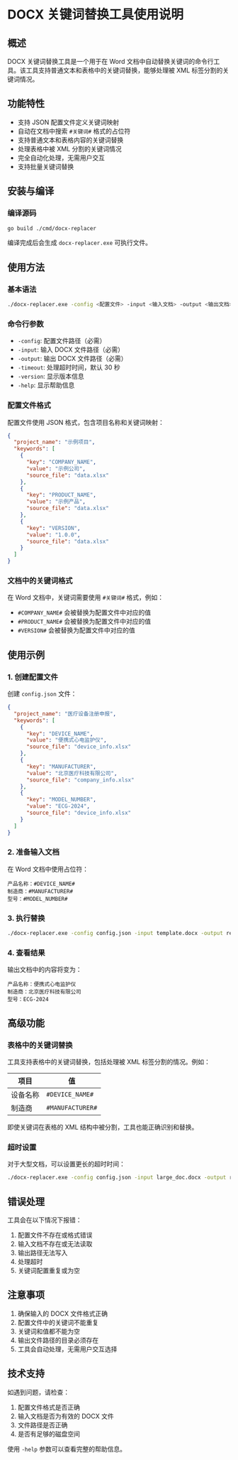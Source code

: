 # DOCX 关键词替换工具使用说明

## 概述

DOCX 关键词替换工具是一个用于在 Word 文档中自动替换关键词的命令行工具。该工具支持普通文本和表格中的关键词替换，能够处理被 XML 标签分割的关键词情况。

## 功能特性

- 支持 JSON 配置文件定义关键词映射
- 自动在文档中搜索 `#关键词#` 格式的占位符
- 支持普通文本和表格内容的关键词替换
- 处理表格中被 XML 分割的关键词情况
- 完全自动化处理，无需用户交互
- 支持批量关键词替换

## 安装与编译

### 编译源码

```bash
go build ./cmd/docx-replacer
```

编译完成后会生成 `docx-replacer.exe` 可执行文件。

## 使用方法

### 基本语法

```bash
./docx-replacer.exe -config <配置文件> -input <输入文档> -output <输出文档> [选项]
```

### 命令行参数

- `-config`: 配置文件路径（必需）
- `-input`: 输入 DOCX 文件路径（必需）
- `-output`: 输出 DOCX 文件路径（必需）
- `-timeout`: 处理超时时间，默认 30 秒
- `-version`: 显示版本信息
- `-help`: 显示帮助信息

### 配置文件格式

配置文件使用 JSON 格式，包含项目名称和关键词映射：

```json
{
  "project_name": "示例项目",
  "keywords": [
    {
      "key": "COMPANY_NAME",
      "value": "示例公司",
      "source_file": "data.xlsx"
    },
    {
      "key": "PRODUCT_NAME",
      "value": "示例产品",
      "source_file": "data.xlsx"
    },
    {
      "key": "VERSION",
      "value": "1.0.0",
      "source_file": "data.xlsx"
    }
  ]
}
```

### 文档中的关键词格式

在 Word 文档中，关键词需要使用 `#关键词#` 格式，例如：

- `#COMPANY_NAME#` 会被替换为配置文件中对应的值
- `#PRODUCT_NAME#` 会被替换为配置文件中对应的值
- `#VERSION#` 会被替换为配置文件中对应的值

## 使用示例

### 1. 创建配置文件

创建 `config.json` 文件：

```json
{
  "project_name": "医疗设备注册申报",
  "keywords": [
    {
      "key": "DEVICE_NAME",
      "value": "便携式心电监护仪",
      "source_file": "device_info.xlsx"
    },
    {
      "key": "MANUFACTURER",
      "value": "北京医疗科技有限公司",
      "source_file": "company_info.xlsx"
    },
    {
      "key": "MODEL_NUMBER",
      "value": "ECG-2024",
      "source_file": "device_info.xlsx"
    }
  ]
}
```

### 2. 准备输入文档

在 Word 文档中使用占位符：

```
产品名称：#DEVICE_NAME#
制造商：#MANUFACTURER#
型号：#MODEL_NUMBER#
```

### 3. 执行替换

```bash
./docx-replacer.exe -config config.json -input template.docx -output result.docx
```

### 4. 查看结果

输出文档中的内容将变为：

```
产品名称：便携式心电监护仪
制造商：北京医疗科技有限公司
型号：ECG-2024
```

## 高级功能

### 表格中的关键词替换

工具支持表格中的关键词替换，包括处理被 XML 标签分割的情况。例如：

| 项目 | 值 |
|------|----|
| 设备名称 | `#DEVICE_NAME#` |
| 制造商 | `#MANUFACTURER#` |

即使关键词在表格的 XML 结构中被分割，工具也能正确识别和替换。

### 超时设置

对于大型文档，可以设置更长的超时时间：

```bash
./docx-replacer.exe -config config.json -input large_doc.docx -output result.docx -timeout 60
```

## 错误处理

工具会在以下情况下报错：

1. 配置文件不存在或格式错误
2. 输入文档不存在或无法读取
3. 输出路径无法写入
4. 处理超时
5. 关键词配置重复或为空

## 注意事项

1. 确保输入的 DOCX 文件格式正确
2. 配置文件中的关键词不能重复
3. 关键词和值都不能为空
4. 输出文件路径的目录必须存在
5. 工具会自动处理，无需用户交互选择

## 技术支持

如遇到问题，请检查：

1. 配置文件格式是否正确
2. 输入文档是否为有效的 DOCX 文件
3. 文件路径是否正确
4. 是否有足够的磁盘空间

使用 `-help` 参数可以查看完整的帮助信息。